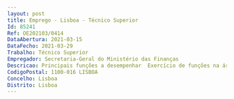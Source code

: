 ```yaml
--- 
layout: post
title: Emprego - Lisboa - Técnico Superior
Id: 85241
Ref: OE202103/0414
DataAbertura: 2021-03-15
DataFecho: 2021-03-29
Trabalho: Técnico Superior
Empregador: Secretaria-Geral do Ministério das Finanças
Descricao: Principais funções a desempenhar  Exercício de funções na área do apoio técnico necessário ao exercício das competências da Divisão, nomeadamente no âmbito dos procedimentos inerentes ao recrutamento, gestão e avaliação de Recursos Humanos, incluindo a elaboração de contratos de trabalho em funções públicas  a promoção e organização do processo de aplicação do SIADAP  a elaboração do balanço social da Secretaria Geral e do balanço social consolidado do Ministério das Finanças  o carregamento periódico da informação sobre recursos humanos no Sistema de Informação de Organização do Estado (SIOE)  a elaboração dos mapas necessários para a realização dos projetos de orçamentos das despesas com pessoal  bem como a elaboração de informações pareceres de apoio à gestão em matéria de recursos humanos e da produção de outros estudos e ou documentação técnica em matéria de gestão dos recursos humanos.
CodigoPostal: 1100-016 LISBOA
Concelho: Lisboa
Distrito: Lisboa
--- 
```

